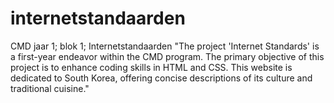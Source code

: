 # internetstandaarden
CMD jaar 1; blok 1; Internetstandaarden
"The project 'Internet Standards' is a first-year endeavor within the CMD program. The primary objective of this project is to enhance coding skills in HTML and CSS. This website is dedicated to South Korea, offering concise descriptions of its culture and traditional cuisine."
